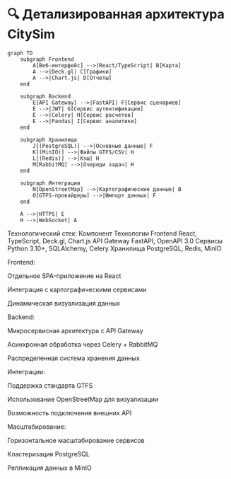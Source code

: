 # 🔍 Детализированная архитектура CitySim

```mermaid
graph TD
    subgraph Frontend
        A[Веб-интерфейс] -->|React/TypeScript| B[Карта]
        A -->|Deck.gl| C[Графики]
        A -->|Chart.js| D[Отчеты]
    end

    subgraph Backend
        E[API Gateway] -->|FastAPI| F[Сервис сценариев]
        E -->|JWT| G[Сервис аутентификации]
        E -->|Celery| H[Сервис расчетов]
        E -->|Pandas| I[Сервис аналитики]
    end

    subgraph Хранилища
        J[(PostgreSQL)] -->|Основные данные| F
        K[(MinIO)] -->|Файлы GTFS/CSV| H
        L[(Redis)] -->|Кэш| H
        M[RabbitMQ] -->|Очереди задач| H
    end

    subgraph Интеграции
        N[OpenStreetMap] -->|Картографические данные| B
        O[GTFS-провайдеры] -->|Импорт данных| F
    end

    A -->|HTTPS| E
    H -->|WebSocket| A
```

Технологический стек:
Компонент	Технологии
Frontend	React, TypeScript, Deck.gl, Chart.js
API Gateway	FastAPI, OpenAPI 3.0
Сервисы	Python 3.10+, SQLAlchemy, Celery
Хранилища	PostgreSQL, Redis, MinIO


Frontend:

Отдельное SPA-приложение на React

Интеграция с картографическими сервисами

Динамическая визуализация данных

Backend:

Микросервисная архитектура с API Gateway

Асинхронная обработка через Celery + RabbitMQ

Распределенная система хранения данных

Интеграции:

Поддержка стандарта GTFS

Использование OpenStreetMap для визуализации

Возможность подключения внешних API

Масштабирование:

Горизонтальное масштабирование сервисов

Кластеризация PostgreSQL

Репликация данных в MinIO
